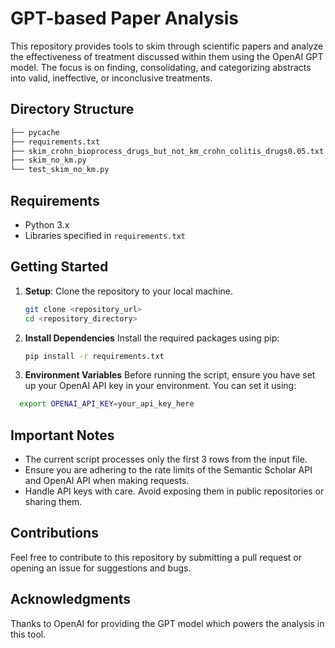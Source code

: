 # GPT-based Paper Analysis

This repository provides tools to skim through scientific papers and analyze the effectiveness of treatment discussed within them using the OpenAI GPT model. The focus is on finding, consolidating, and categorizing abstracts into valid, ineffective, or inconclusive treatments.

## Directory Structure

```bash
├── pycache
├── requirements.txt
├── skim_crohn_bioprocess_drugs_but_not_km_crohn_colitis_drugs0.05.txt
├── skim_no_km.py
└── test_skim_no_km.py
```


## Requirements

- Python 3.x
- Libraries specified in `requirements.txt`

## Getting Started

1. **Setup**:
   Clone the repository to your local machine.
   
   ```bash
   git clone <repository_url>
   cd <repository_directory>
   ```

2. **Install Dependencies**
   Install the required packages using pip:
   ```bash
   pip install -r requirements.txt
   ```

3. **Environment Variables**
   Before running the script, ensure you have set up your OpenAI API key in your environment. You can set it using:
  ```bash
    export OPENAI_API_KEY=your_api_key_here
```

## Important Notes

- The current script processes only the first 3 rows from the input file.
- Ensure you are adhering to the rate limits of the Semantic Scholar API and OpenAI API when making requests.
- Handle API keys with care. Avoid exposing them in public repositories or sharing them.

## Contributions

Feel free to contribute to this repository by submitting a pull request or opening an issue for suggestions and bugs.


## Acknowledgments

Thanks to OpenAI for providing the GPT model which powers the analysis in this tool.



